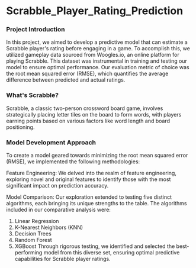 # Scrabble_Player_Rating_Prediction
### Project Introduction
In this project, we aimed to develop a predictive model that can estimate a Scrabble player's rating before engaging in a game. To accomplish this, we utilized gameplay data sourced from Woogles.io, an online platform for playing Scrabble. This dataset was instrumental in training and testing our model to ensure optimal performance. Our evaluation metric of choice was the root mean squared error (RMSE), which quantifies the average difference between predicted and actual ratings.

### What's Scrabble?
Scrabble, a classic two-person crossword board game, involves strategically placing letter tiles on the board to form words, with players earning points based on various factors like word length and board positioning.

### Model Development Approach
To create a model geared towards minimizing the root mean squared error (RMSE), we implemented the following methodologies:

Feature Engineering:
We delved into the realm of feature engineering, exploring novel and original features to identify those with the most significant impact on prediction accuracy.

Model Comparison:
Our exploration extended to testing five distinct algorithms, each bringing its unique strengths to the table. The algorithms included in our comparative analysis were:
1. Linear Regression
2. K-Nearest Neighbors (KNN)
3. Decision Trees
4. Random Forest
5. XGBoost
Through rigorous testing, we identified and selected the best-performing model from this diverse set, ensuring optimal predictive capabilities for Scrabble player ratings.
